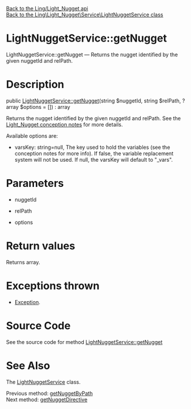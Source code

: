 [Back to the Ling/Light_Nugget api](https://github.com/lingtalfi/Light_Nugget/blob/master/doc/api/Ling/Light_Nugget.md)<br>
[Back to the Ling\Light_Nugget\Service\LightNuggetService class](https://github.com/lingtalfi/Light_Nugget/blob/master/doc/api/Ling/Light_Nugget/Service/LightNuggetService.md)


LightNuggetService::getNugget
================



LightNuggetService::getNugget — Returns the nugget identified by the given nuggetId and relPath.




Description
================


public [LightNuggetService::getNugget](https://github.com/lingtalfi/Light_Nugget/blob/master/doc/api/Ling/Light_Nugget/Service/LightNuggetService/getNugget.md)(string $nuggetId, string $relPath, ?array $options = []) : array




Returns the nugget identified by the given nuggetId and relPath.
See the [Light_Nugget conception notes](https://github.com/lingtalfi/Light_Nugget/blob/master/doc/pages/conception-notes.md) for more details.


Available options are:

- varsKey: string=null, The key used to hold the variables (see the conception notes for more info).
     If false, the variable replacement system will not be used.
     If null, the varsKey will default to "_vars".




Parameters
================


- nuggetId

    

- relPath

    

- options

    


Return values
================

Returns array.


Exceptions thrown
================

- [Exception](http://php.net/manual/en/class.exception.php).&nbsp;







Source Code
===========
See the source code for method [LightNuggetService::getNugget](https://github.com/lingtalfi/Light_Nugget/blob/master/Service/LightNuggetService.php#L98-L128)


See Also
================

The [LightNuggetService](https://github.com/lingtalfi/Light_Nugget/blob/master/doc/api/Ling/Light_Nugget/Service/LightNuggetService.md) class.

Previous method: [getNuggetByPath](https://github.com/lingtalfi/Light_Nugget/blob/master/doc/api/Ling/Light_Nugget/Service/LightNuggetService/getNuggetByPath.md)<br>Next method: [getNuggetDirective](https://github.com/lingtalfi/Light_Nugget/blob/master/doc/api/Ling/Light_Nugget/Service/LightNuggetService/getNuggetDirective.md)<br>

